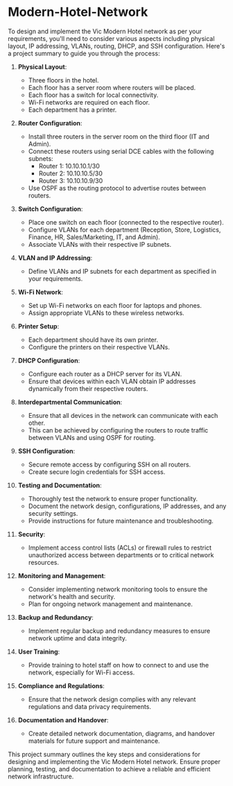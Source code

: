 # Modern-Hotel-Network
To design and implement the Vic Modern Hotel network as per your requirements, you'll need to consider various aspects including physical layout, IP addressing, VLANs, routing, DHCP, and SSH configuration. Here's a project summary to guide you through the process:

1. **Physical Layout**:
   - Three floors in the hotel.
   - Each floor has a server room where routers will be placed.
   - Each floor has a switch for local connectivity.
   - Wi-Fi networks are required on each floor.
   - Each department has a printer.

2. **Router Configuration**:
   - Install three routers in the server room on the third floor (IT and Admin).
   - Connect these routers using serial DCE cables with the following subnets:
     - Router 1: 10.10.10.1/30
     - Router 2: 10.10.10.5/30
     - Router 3: 10.10.10.9/30
   - Use OSPF as the routing protocol to advertise routes between routers.

3. **Switch Configuration**:
   - Place one switch on each floor (connected to the respective router).
   - Configure VLANs for each department (Reception, Store, Logistics, Finance, HR, Sales/Marketing, IT, and Admin).
   - Associate VLANs with their respective IP subnets.

4. **VLAN and IP Addressing**:
   - Define VLANs and IP subnets for each department as specified in your requirements.

5. **Wi-Fi Network**:
   - Set up Wi-Fi networks on each floor for laptops and phones.
   - Assign appropriate VLANs to these wireless networks.

6. **Printer Setup**:
   - Each department should have its own printer.
   - Configure the printers on their respective VLANs.

7. **DHCP Configuration**:
   - Configure each router as a DHCP server for its VLAN.
   - Ensure that devices within each VLAN obtain IP addresses dynamically from their respective routers.

8. **Interdepartmental Communication**:
   - Ensure that all devices in the network can communicate with each other.
   - This can be achieved by configuring the routers to route traffic between VLANs and using OSPF for routing.

9. **SSH Configuration**:
   - Secure remote access by configuring SSH on all routers.
   - Create secure login credentials for SSH access.

10. **Testing and Documentation**:
    - Thoroughly test the network to ensure proper functionality.
    - Document the network design, configurations, IP addresses, and any security settings.
    - Provide instructions for future maintenance and troubleshooting.

11. **Security**:
    - Implement access control lists (ACLs) or firewall rules to restrict unauthorized access between departments or to critical network resources.

12. **Monitoring and Management**:
    - Consider implementing network monitoring tools to ensure the network's health and security.
    - Plan for ongoing network management and maintenance.

13. **Backup and Redundancy**:
    - Implement regular backup and redundancy measures to ensure network uptime and data integrity.

14. **User Training**:
    - Provide training to hotel staff on how to connect to and use the network, especially for Wi-Fi access.

15. **Compliance and Regulations**:
    - Ensure that the network design complies with any relevant regulations and data privacy requirements.

16. **Documentation and Handover**:
    - Create detailed network documentation, diagrams, and handover materials for future support and maintenance.

This project summary outlines the key steps and considerations for designing and implementing the Vic Modern Hotel network. Ensure proper planning, testing, and documentation to achieve a reliable and efficient network infrastructure.
